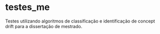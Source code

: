 # testes_me
Testes utilizando algoritmos de classificação e identificação de concept drift para a dissertação de mestrado.
